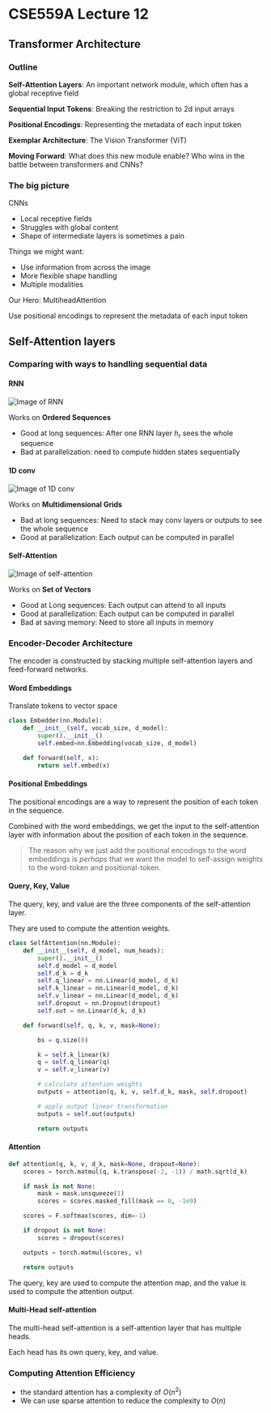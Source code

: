 # CSE559A Lecture 12

## Transformer Architecture

### Outline

**Self-Attention Layers**: An important network module, which often has a global receptive field

**Sequential Input Tokens**: Breaking the restriction to 2d input arrays

**Positional Encodings**: Representing the metadata of each input token

**Exemplar Architecture**: The Vision Transformer (ViT)

**Moving Forward**: What does this new module enable? Who wins in the battle between transformers and CNNs?

### The big picture

CNNs

- Local receptive fields
- Struggles with global content
- Shape of intermediate layers is sometimes a pain

Things we might want:

- Use information from across the image
- More flexible shape handling
- Multiple modalities

Our Hero: MultiheadAttention

Use positional encodings to represent the metadata of each input token

## Self-Attention layers

### Comparing with ways to handling sequential data

#### RNN

![Image of RNN](https://notenextra.trance-0.com/CSE559A/RNN.png)

Works on **Ordered Sequences**

- Good at long sequences: After one RNN layer $h_r$ sees the whole sequence
- Bad at parallelization: need to compute hidden states sequentially

#### 1D conv

![Image of 1D conv](https://notenextra.trance-0.com/CSE559A/1D_Conv.png)

Works on **Multidimensional Grids**

- Bad at long sequences: Need to stack may conv layers or outputs to see the whole sequence
- Good at parallelization: Each output can be computed in parallel

#### Self-Attention

![Image of self-attention](https://notenextra.trance-0.com/CSE559A/Self_Attention.png)

Works on **Set of Vectors**

- Good at Long sequences: Each output can attend to all inputs
- Good at parallelization: Each output can be computed in parallel
- Bad at saving memory: Need to store all inputs in memory

### Encoder-Decoder Architecture

The encoder is constructed by stacking multiple self-attention layers and feed-forward networks.

#### Word Embeddings

Translate tokens to vector space

```python
class Embedder(nn.Module):
    def __init__(self, vocab_size, d_model):
        super().__init__()
        self.embed=nn.Embedding(vocab_size, d_model)

    def forward(self, x):
        return self.embed(x)
```

#### Positional Embeddings

The positional encodings are a way to represent the position of each token in the sequence.

Combined with the word embeddings, we get the input to the self-attention layer with information about the position of each token in the sequence.

> The reason why we just add the positional encodings to the word embeddings is _perhaps_ that we want the model to self-assign weights to the word-token and positional-token.

#### Query, Key, Value

The query, key, and value are the three components of the self-attention layer.

They are used to compute the attention weights.

```python
class SelfAttention(nn.Module):
    def __init__(self, d_model, num_heads):
        super().__init__()
        self.d_model = d_model
        self.d_k = d_k
        self.q_linear = nn.Linear(d_model, d_k)
        self.k_linear = nn.Linear(d_model, d_k)
        self.v_linear = nn.Linear(d_model, d_k)
        self.dropout = nn.Dropout(dropout)
        self.out = nn.Linear(d_k, d_k)

    def forward(self, q, k, v, mask=None):

        bs = q.size(0)

        k = self.k_linear(k)
        q = self.q_linear(q)
        v = self.v_linear(v)

        # calculate attention weights
        outputs = attention(q, k, v, self.d_k, mask, self.dropout)

        # apply output linear transformation
        outputs = self.out(outputs)

        return outputs
```

#### Attention

```python
def attention(q, k, v, d_k, mask=None, dropout=None):
    scores = torch.matmul(q, k.transpose(-2, -1)) / math.sqrt(d_k)

    if mask is not None:
        mask = mask.unsqueeze(1)
        scores = scores.masked_fill(mask == 0, -1e9)

    scores = F.softmax(scores, dim=-1)

    if dropout is not None:
        scores = dropout(scores)

    outputs = torch.matmul(scores, v)

    return outputs
```

The query, key are used to compute the attention map, and the value is used to compute the attention output.

#### Multi-Head self-attention

The multi-head self-attention is a self-attention layer that has multiple heads.

Each head has its own query, key, and value.

### Computing Attention Efficiency

- the standard attention has a complexity of $O(n^2)$
- We can use sparse attention to reduce the complexity to $O(n)$
